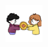 <div align="center">
  <img src="https://github.com/cglff/chum/blob/main/icon.png?raw=true" alt="chum logo" width="100">
</div>
